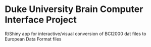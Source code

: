 # Duke University Brain Computer Interface Project

R/Shiny app for interactive/visual conversion of BCI2000 dat files to European Data Format files
